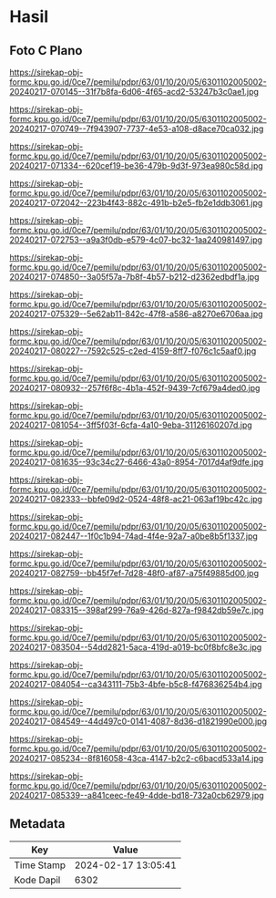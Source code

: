 # Hasil

## Foto C Plano

https://sirekap-obj-formc.kpu.go.id/0ce7/pemilu/pdpr/63/01/10/20/05/6301102005002-20240217-070145--31f7b8fa-6d06-4f65-acd2-53247b3c0ae1.jpg

https://sirekap-obj-formc.kpu.go.id/0ce7/pemilu/pdpr/63/01/10/20/05/6301102005002-20240217-070749--7f943907-7737-4e53-a108-d8ace70ca032.jpg

https://sirekap-obj-formc.kpu.go.id/0ce7/pemilu/pdpr/63/01/10/20/05/6301102005002-20240217-071334--620cef19-be36-479b-9d3f-973ea980c58d.jpg

https://sirekap-obj-formc.kpu.go.id/0ce7/pemilu/pdpr/63/01/10/20/05/6301102005002-20240217-072042--223b4f43-882c-491b-b2e5-fb2e1ddb3061.jpg

https://sirekap-obj-formc.kpu.go.id/0ce7/pemilu/pdpr/63/01/10/20/05/6301102005002-20240217-072753--a9a3f0db-e579-4c07-bc32-1aa240981497.jpg

https://sirekap-obj-formc.kpu.go.id/0ce7/pemilu/pdpr/63/01/10/20/05/6301102005002-20240217-074850--3a05f57a-7b8f-4b57-b212-d2362edbdf1a.jpg

https://sirekap-obj-formc.kpu.go.id/0ce7/pemilu/pdpr/63/01/10/20/05/6301102005002-20240217-075329--5e62ab11-842c-47f8-a586-a8270e6706aa.jpg

https://sirekap-obj-formc.kpu.go.id/0ce7/pemilu/pdpr/63/01/10/20/05/6301102005002-20240217-080227--7592c525-c2ed-4159-8ff7-f076c1c5aaf0.jpg

https://sirekap-obj-formc.kpu.go.id/0ce7/pemilu/pdpr/63/01/10/20/05/6301102005002-20240217-080932--257f6f8c-4b1a-452f-9439-7cf679a4ded0.jpg

https://sirekap-obj-formc.kpu.go.id/0ce7/pemilu/pdpr/63/01/10/20/05/6301102005002-20240217-081054--3ff5f03f-6cfa-4a10-9eba-31126160207d.jpg

https://sirekap-obj-formc.kpu.go.id/0ce7/pemilu/pdpr/63/01/10/20/05/6301102005002-20240217-081635--93c34c27-6466-43a0-8954-7017d4af9dfe.jpg

https://sirekap-obj-formc.kpu.go.id/0ce7/pemilu/pdpr/63/01/10/20/05/6301102005002-20240217-082333--bbfe09d2-0524-48f8-ac21-063af19bc42c.jpg

https://sirekap-obj-formc.kpu.go.id/0ce7/pemilu/pdpr/63/01/10/20/05/6301102005002-20240217-082447--1f0c1b94-74ad-4f4e-92a7-a0be8b5f1337.jpg

https://sirekap-obj-formc.kpu.go.id/0ce7/pemilu/pdpr/63/01/10/20/05/6301102005002-20240217-082759--bb45f7ef-7d28-48f0-af87-a75f49885d00.jpg

https://sirekap-obj-formc.kpu.go.id/0ce7/pemilu/pdpr/63/01/10/20/05/6301102005002-20240217-083315--398af299-76a9-426d-827a-f9842db59e7c.jpg

https://sirekap-obj-formc.kpu.go.id/0ce7/pemilu/pdpr/63/01/10/20/05/6301102005002-20240217-083504--54dd2821-5aca-419d-a019-bc0f8bfc8e3c.jpg

https://sirekap-obj-formc.kpu.go.id/0ce7/pemilu/pdpr/63/01/10/20/05/6301102005002-20240217-084054--ca343111-75b3-4bfe-b5c8-f476836254b4.jpg

https://sirekap-obj-formc.kpu.go.id/0ce7/pemilu/pdpr/63/01/10/20/05/6301102005002-20240217-084549--44d497c0-0141-4087-8d36-d1821990e000.jpg

https://sirekap-obj-formc.kpu.go.id/0ce7/pemilu/pdpr/63/01/10/20/05/6301102005002-20240217-085234--8f816058-43ca-4147-b2c2-c6bacd533a14.jpg

https://sirekap-obj-formc.kpu.go.id/0ce7/pemilu/pdpr/63/01/10/20/05/6301102005002-20240217-085339--a841ceec-fe49-4dde-bd18-732a0cb62979.jpg


## Metadata

| Key        | Value               |
| ---------- | ------------------- |
| Time Stamp | 2024-02-17 13:05:41 |
| Kode Dapil | 6302                |



